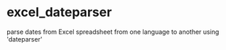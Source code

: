 # excel_dateparser
parse dates from Excel spreadsheet from one language to another using 'dateparser'
